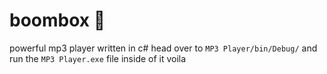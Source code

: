 # boombox 🚀
powerful mp3 player written in c# 
head over to `MP3 Player/bin/Debug/` and run the `MP3 Player.exe` file inside of it
voila
